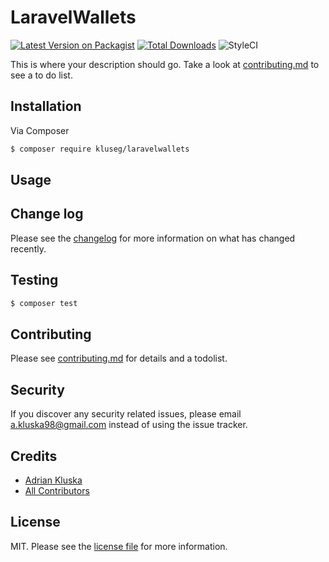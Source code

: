# LaravelWallets

[![Latest Version on Packagist][ico-version]][link-packagist]
[![Total Downloads][ico-downloads]][link-downloads]
![StyleCI](https://github.styleci.io/repos/151119198/shield?branch=master)

This is where your description should go. Take a look at [contributing.md](contributing.md) to see a to do list.

## Installation

Via Composer

``` bash
$ composer require kluseg/laravelwallets
```

## Usage

## Change log

Please see the [changelog](changelog.md) for more information on what has changed recently.

## Testing

``` bash
$ composer test
```

## Contributing

Please see [contributing.md](contributing.md) for details and a todolist.

## Security

If you discover any security related issues, please email a.kluska98@gmail.com instead of using the issue tracker.

## Credits

- [Adrian Kluska][link-author]
- [All Contributors][link-contributors]

## License

MIT. Please see the [license file](license.md) for more information.

[ico-version]: https://img.shields.io/packagist/v/kluseg/laravelwallets.svg?style=flat-square
[ico-downloads]: https://img.shields.io/packagist/dt/kluseg/laravelwallets.svg?style=flat-square
[ico-travis]: https://img.shields.io/travis/kluseg/laravelwallets/master.svg?style=flat-square
[ico-styleci]: https://styleci.io/repos/12345678/shield

[link-packagist]: https://packagist.org/packages/kluseg/laravelwallets
[link-downloads]: https://packagist.org/packages/kluseg/laravelwallets
[link-travis]: https://travis-ci.org/kluseg/laravelwallets
[link-styleci]: https://styleci.io/repos/12345678
[link-author]: https://github.com/kluseg
[link-contributors]: ../../contributors]
